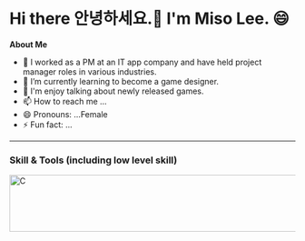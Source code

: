 # Hi there 안녕하세요.👋 I'm Miso Lee. 😄

**About Me**
- 👀 I worked as a PM at an IT app company and have held project manager roles in various industries.
- 🌱 I’m currently learning to become a game designer.
- 💞️ I'm enjoy talking about newly released games.
- 📫 How to reach me ...
- 😄 Pronouns: ...Female
- ⚡ Fun fact: ...


<hr>

### Skill & Tools (including low level skill)

<p align="left">
 <img src=https://raw.githubusercontent.com/misolee-IT/misolee/main/images/%E1%84%90%E1%85%AE%E1%86%AF%E1%84%89%E1%85%A1%E1%84%8B%E1%85%AD%E1%86%BC.png?token=GHSAT0AAAAAACVDPIQ5572PV4V2R4ASWME4ZU5BBXQ alt="C" width="1000" height="100"/>
</p>


<!---
misolee-IT/misolee-IT is a ✨ special ✨ repository because its `README.md` (this file) appears on your GitHub profile.
You can click the Preview link to take a look at your changes.
--->
